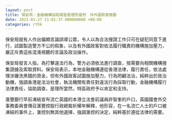 ```yaml
---
layout: post
title: 保安局：金融機構協助調查是理所當然　斥外國政客施壓
date: 2021-01-27 21:01:37.000000000 +08:00
categories: rthk
---
```


保安局就有人作出偏頗言論誤導公眾，令人以為合法搜證工作只可在疑犯同意下進行，試圖製造警方不公的假象，以及有外國政客對依法履行職責的機構施加壓力，嚴正斥責這些混淆視聽的言論及政治操作。

保安局發言人指，為打擊違法行為，警方必須依法進行調查，按需要向相關機構搜集證據及索取資料。保安局表示，本地金融機構遵從香港法律，履行責任，依法處理涉嫌洗黑錢的資金，但有外國政客試圖施加壓力，行為罔顧法治，純粹出於政治動機，強調香港是法治社會，執法機關有責任對違法行為採取行動，金融機構履行法律責任，協助調查，是理所當然，特區政府予以肯定和支持。

滙豐銀行早前凍結宣布流亡英國的本港立法會前議員許智峯的戶口，英國國會外交事務委員會傳召滙豐控股行政總裁祈耀年解釋，他形容，在一名流亡人士的戶口被凍結的事件上，滙控別無其他選擇，強調滙控的決定，純粹基於遵從法律的需要。
